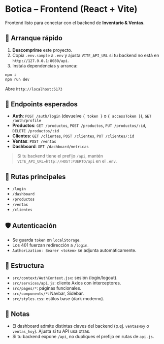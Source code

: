 # Botica – Frontend (React + Vite)

Frontend listo para conectar con el backend de **Inventario & Ventas**.

## 🚀 Arranque rápido

1) **Descomprime** este proyecto.
2) Copia `.env.sample` a `.env` y ajusta `VITE_API_URL` si tu backend no está en `http://127.0.0.1:8080/api`.
3) Instala dependencias y arranca:

```bash
npm i
npm run dev
```

Abre `http://localhost:5173`

## 🔌 Endpoints esperados

- **Auth**: `POST /auth/login` (devuelve `{ token }` o `{ accessToken }`), `GET /auth/profile`
- **Productos**: `GET /productos`, `POST /productos`, `PUT /productos/:id`, `DELETE /productos/:id`
- **Clientes**: `GET /clientes`, `POST /clientes`, `PUT /clientes/:id`
- **Ventas**: `POST /ventas`
- **Dashboard**: `GET /dashboard/metricas`

> Si tu backend tiene el prefijo `/api`, mantén `VITE_API_URL=http://HOST:PUERTO/api` en el `.env`.

## 🧭 Rutas principales

- `/login`
- `/dashboard`
- `/productos`
- `/ventas`
- `/clientes`

## 🛡️ Autenticación

- Se guarda `token` en `localStorage`.
- Los 401 fuerzan redirección a `/login`.
- `Authorization: Bearer <token>` se adjunta automáticamente.

## 🧱 Estructura

- `src/context/AuthContext.jsx`: sesión (login/logout).
- `src/services/api.js`: cliente Axios con interceptores.
- `src/pages/*`: páginas funcionales.
- `src/components/*`: Navbar, Sidebar.
- `src/styles.css`: estilos base (dark moderno).

## 🧪 Notas

- El dashboard admite distintas claves del backend (p.ej. `ventasHoy` o `ventas_hoy`). Ajusta si tu API usa otras.
- Si tu backend expone `/api`, no dupliques el prefijo en rutas de `api.js`.
